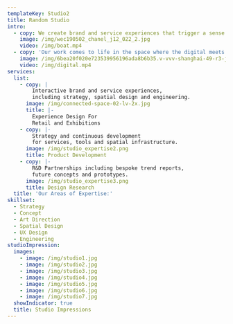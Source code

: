```yaml
---
templateKey: Studio2
title: Random Studio
intro:
  - copy: We create brand and service experiences that trigger a sense of wonder.
    image: /img/wec190502_chanel_j12_022_2.jpg
    video: /img/boat.mp4
  - copy: 'Our work comes to life in the space where the digital meets the physical. '
    image: /img/6bea20f020e723539956196ada8b6b35.v-vvv-shanghai-49-r3-jpg.jpg
    video: /img/digital.mp4
services:
  list:
    - copy: |
        Interactive brand and service experiences,
        including strategy, spatial design and engineering.
      image: /img/connected-space-02-lv-2x.jpg
      title: |-
        Experience Design For
        Retail and Exhibitions
    - copy: |-
        Strategy and continuous development
        for services, tools and spatial infrastructure.
      image: /img/studio_expertise2.png
      title: Product Development
    - copy: |-
        R&D Partnerships including bespoke trend reports,
        future concepts and prototypes.
      image: /img/studio_expertise3.png
      title: Design Research
  title: 'Our Areas of Expertise:'
skillset:
  - Strategy
  - Concept
  - Art Direction
  - Spatial Design
  - UX Design
  - Engineering
studioImpression:
  images:
    - image: /img/studio1.jpg
    - image: /img/studio2.jpg
    - image: /img/studio3.jpg
    - image: /img/studio4.jpg
    - image: /img/studio5.jpg
    - image: /img/studio6.jpg
    - image: /img/studio7.jpg
  showIndicator: true
  title: Studio Impressions
---
```

